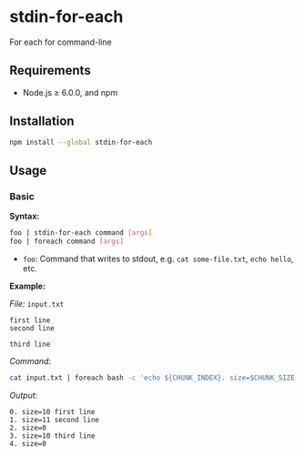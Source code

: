 # stdin-for-each

For each for command-line

## Requirements

* Node.js ≥ 6.0.0, and npm

## Installation

```bash
npm install --global stdin-for-each
```

## Usage

### Basic

**Syntax:**

```bash
foo | stdin-for-each command [args]
foo | foreach command [args]
```

* `foo`: Command that writes to stdout, e.g. `cat some-file.txt`, `echo hello`, etc.

**Example:**

_File:_ `input.txt`

```text
first line
second line

third line

```

_Command:_

```bash
cat input.txt | foreach bash -c 'echo ${CHUNK_INDEX}. size=$CHUNK_SIZE $CHUNK_CONTENT'
```

_Output:_

```text
0. size=10 first line
1. size=11 second line
2. size=0
3. size=10 third line
4. size=0
```
